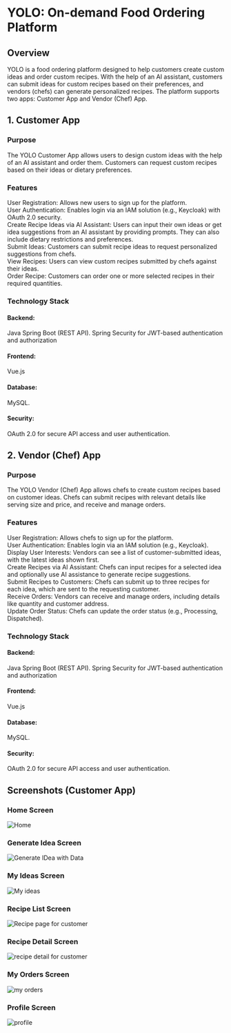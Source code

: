 # YOLO: On-demand Food Ordering Platform
## Overview
YOLO is a food ordering platform designed to help customers create custom ideas and order custom recipes. With the help of an AI assistant, customers can submit ideas for custom recipes based on their preferences, and vendors (chefs) can generate personalized recipes. The platform supports two apps: Customer App and Vendor (Chef) App.

## 1. Customer App
### Purpose
The YOLO Customer App allows users to design custom ideas with the help of an AI assistant and order them. Customers can request custom recipes based on their ideas or dietary preferences.

### Features
User Registration: Allows new users to sign up for the platform. </br>
User Authentication: Enables login via an IAM solution (e.g., Keycloak) with OAuth 2.0 security. </br>
Create Recipe Ideas via AI Assistant: Users can input their own ideas or get idea suggestions from an AI assistant by providing prompts. They can also include dietary restrictions and preferences. </br>
Submit Ideas: Customers can submit recipe ideas to request personalized suggestions from chefs. </br>
View Recipes: Users can view custom recipes submitted by chefs against their ideas. </br>
Order Recipe: Customers can order one or more selected recipes in their required quantities. </br>
### Technology Stack
#### Backend:
Java Spring Boot (REST API).
Spring Security for JWT-based authentication and authorization

#### Frontend: 
Vue.js

#### Database: 
MySQL.

#### Security:
OAuth 2.0 for secure API access and user authentication.

## 2. Vendor (Chef) App
### Purpose
The YOLO Vendor (Chef) App allows chefs to create custom recipes based on customer ideas. Chefs can submit recipes with relevant details like serving size and price, and receive and manage orders.

### Features
User Registration: Allows chefs to sign up for the platform. </br>
User Authentication: Enables login via an IAM solution (e.g., Keycloak). </br>
Display User Interests: Vendors can see a list of customer-submitted ideas, with the latest ideas shown first. </br>
Create Recipes via AI Assistant: Chefs can input recipes for a selected idea and optionally use AI assistance to generate recipe suggestions. </br>
Submit Recipes to Customers: Chefs can submit up to three recipes for each idea, which are sent to the requesting customer. </br>
Receive Orders: Vendors can receive and manage orders, including details like quantity and customer address. </br>
Update Order Status: Chefs can update the order status (e.g., Processing, Dispatched). </br>
### Technology Stack
#### Backend:
Java Spring Boot (REST API).
Spring Security for JWT-based authentication and authorization

#### Frontend: 
Vue.js

#### Database: 
MySQL.

#### Security: 
OAuth 2.0 for secure API access and user authentication.

## Screenshots (Customer App)

### Home Screen

![Home](https://github.com/user-attachments/assets/6087b42e-ade6-41cb-9132-7e251bf0a5b2)

### Generate Idea Screen

![Generate IDea with Data](https://github.com/user-attachments/assets/88abdcf7-da99-4ec0-9184-bc818e7977ce)

### My Ideas Screen

![My ideas](https://github.com/user-attachments/assets/6818d4df-4b6e-4750-b1ed-527b09ad53ce)

### Recipe List Screen

![Recipe page for customer](https://github.com/user-attachments/assets/d81bfc86-1c82-424e-a99f-b66053ddc464)

### Recipe Detail Screen

![recipe detail for customer](https://github.com/user-attachments/assets/8d8ac04c-d1b2-4fb1-8891-82989de243f2)

### My Orders Screen

![my orders](https://github.com/user-attachments/assets/031a261c-e08c-4541-90d8-f2e9d2038786)

### Profile Screen

![profile](https://github.com/user-attachments/assets/bd73cbba-67e0-4a39-87c1-ceed8b035e52)



